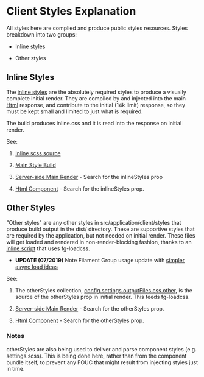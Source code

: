 # Client Styles Explanation

All styles here are complied and produce public styles resources. Styles breakdown into two groups:

* Inline styles

* Other styles

## Inline Styles
The [inline styles](https://github.com/localnerve/react-pwa-reference/blob/master/src/application/client/styles/inline.scss) are the absolutely required styles to produce a visually complete initial render.
They are compiled by and injected into the main [Html](https://github.com/localnerve/react-pwa-reference/blob/master/src/application/components/Html.jsx) response, and contribute to the initial (14k limit) response, so they must be kept small and limited to just what is required.

The build produces inline.css and it is read into the response on initial render.

See:
1. [Inline scss source](https://github.com/localnerve/react-pwa-reference/blob/master/src/application/client/styles/inline.scss)

2. [Main Style Build](https://github.com/localnerve/react-pwa-reference/blob/master/src/build/ccss.js)

3. [Server-side Main Render](https://github.com/localnerve/react-pwa-reference/blob/master/src/application/server/main.js) - Search for the inlineStyles prop

4. [Html Component](https://github.com/localnerve/react-pwa-reference/blob/master/src/application/components/Html.jsx) - Search for the inlineStyles prop.

## Other Styles
"Other styles" are any other styles in src/application/client/styles that produce build output in the dist/ directory. These are supportive styles that are required by the application, but not needed on initial render. These files will get loaded and rendered in non-render-blocking fashion, thanks to an [inline script](https://github.com/localnerve/react-pwa-reference/blob/master/src/application/client/inline.js) that uses fg-loadcss.
  * **UPDATE (07/2019)** Note Filament Group usage update with [simpler async load ideas](https://www.filamentgroup.com/lab/load-css-simpler)

See:
1. The otherStyles collection, [config.settings.outputFiles.css.other](https://github.com/localnerve/react-pwa-reference/blob/master/src/node_modules/configs/settings/index.js), is the source of the otherStyles prop in initial render. This feeds fg-loadcss.

2. [Server-side Main Render](https://github.com/localnerve/react-pwa-reference/blob/master/src/application/server/main.js) - Search for the otherStyles prop.

3. [Html Component](https://github.com/localnerve/react-pwa-reference/blob/master/src/application/components/Html.jsx) - Search for the otherStyles prop.

### Notes
otherStyles are also being used to deliver and parse component styles (e.g. settings.scss). This is being done here, rather than from the component bundle itself, to prevent any FOUC that might result from injecting styles just in time.
